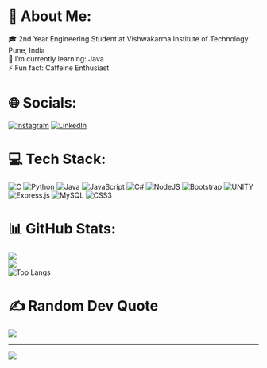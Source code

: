 # 💫 About Me:
🎓 2nd Year Engineering Student at Vishwakarma Institute of Technology Pune, India<br>🌱 I’m currently learning: Java<br>⚡ Fun fact: Caffeine Enthusiast


# 🌐 Socials:
[![Instagram](https://img.shields.io/badge/Instagram-%23E4405F.svg?logo=Instagram&logoColor=white)](https://instagram.com/gagdrag_) [![LinkedIn](https://img.shields.io/badge/LinkedIn-%230077B5.svg?logo=linkedin&logoColor=white)](https://linkedin.com/in/ojasjoshiit) 

# 💻 Tech Stack:
![C](https://img.shields.io/badge/c-%2300599C.svg?style=for-the-badge&logo=c&logoColor=white) ![Python](https://img.shields.io/badge/python-3670A0?style=for-the-badge&logo=python&logoColor=ffdd54) ![Java](https://img.shields.io/badge/java-%23ED8B00.svg?style=for-the-badge&logo=java&logoColor=white) ![JavaScript](https://img.shields.io/badge/javascript-%23323330.svg?style=for-the-badge&logo=javascript&logoColor=%23F7DF1E) ![C#](https://img.shields.io/badge/c%23-%23239120.svg?style=for-the-badge&logo=c-sharp&logoColor=white) ![NodeJS](https://img.shields.io/badge/node.js-6DA55F?style=for-the-badge&logo=node.js&logoColor=white) ![Bootstrap](https://img.shields.io/badge/bootstrap-%23563D7C.svg?style=for-the-badge&logo=bootstrap&logoColor=white) ![UNITY](https://img.shields.io/badge/Unity-%2320232a.svg?style=for-the-badge&logo=unity&logoColor=white) ![Express.js](https://img.shields.io/badge/express.js-%23404d59.svg?style=for-the-badge&logo=express&logoColor=%2361DAFB) ![MySQL](https://img.shields.io/badge/mysql-%2300f.svg?style=for-the-badge&logo=mysql&logoColor=white) ![CSS3](https://img.shields.io/badge/css3-%231572B6.svg?style=for-the-badge&logo=css3&logoColor=white)
# 📊 GitHub Stats:
![](https://github-readme-stats.vercel.app/api?username=GagDrag&theme=radical&hide_border=false&include_all_commits=false&count_private=false)<br/>
![](https://github-readme-streak-stats.herokuapp.com/?user=GagDrag&theme=radical&hide_border=false)<br/>
![Top Langs](https://github-readme-stats.vercel.app/api/top-langs/?username=GagDrag&theme=readical)


# ✍️ Random Dev Quote
![](https://quotes-github-readme.vercel.app/api?type=horizontal&theme=radical)

---
[![](https://visitcount.itsvg.in/api?id=GagDrag&icon=0&color=4)](https://visitcount.itsvg.in)

<!-- Proudly created with GPRM ( https://gprm.itsvg.in ) -->
